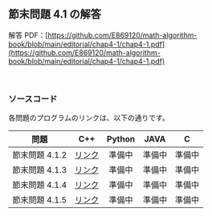 ## 節末問題 4.1 の解答

解答 PDF：[https://github.com/E869120/math-algorithm-book/blob/main/editorial/chap4-1/chap4-1.pdf](https://github.com/E869120/math-algorithm-book/blob/main/editorial/chap4-1/chap4-1.pdf)

<br />

### ソースコード

各問題のプログラムのリンクは、以下の通りです。

| 問題 | C++ | Python | JAVA | C |
|:---:|:---:|:---:|:---:|:---:|
| 節末問題 4.1.2 | [リンク](https://github.com/E869120/math-algorithm-book/blob/main/editorial/chap4-1/prob4-1-2.cpp) | 準備中 | 準備中 | 準備中 |
| 節末問題 4.1.3 | [リンク](https://github.com/E869120/math-algorithm-book/blob/main/editorial/chap4-1/prob4-1-3.cpp) | 準備中 | 準備中 | 準備中 |
| 節末問題 4.1.4 | [リンク](https://github.com/E869120/math-algorithm-book/blob/main/editorial/chap4-1/prob4-1-4.cpp) | 準備中 | 準備中 | 準備中 |
| 節末問題 4.1.5 | [リンク](https://github.com/E869120/math-algorithm-book/blob/main/editorial/chap4-1/prob4-1-5.cpp) | 準備中 | 準備中 | 準備中 |